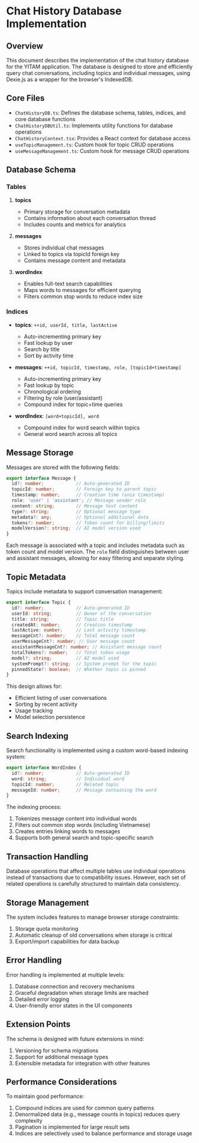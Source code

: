 # Chat History Database Implementation

## Overview

This document describes the implementation of the chat history database for the YITAM application. The database is designed to store and efficiently query chat conversations, including topics and individual messages, using Dexie.js as a wrapper for the browser's IndexedDB.

## Core Files

- `ChatHistoryDB.ts`: Defines the database schema, tables, indices, and core database functions
- `ChatHistoryDBUtil.ts`: Implements utility functions for database operations
- `ChatHistoryContext.tsx`: Provides a React context for database access
- `useTopicManagement.ts`: Custom hook for topic CRUD operations
- `useMessageManagement.ts`: Custom hook for message CRUD operations

## Database Schema

### Tables

1. **topics**
   - Primary storage for conversation metadata
   - Contains information about each conversation thread
   - Includes counts and metrics for analytics

2. **messages**
   - Stores individual chat messages
   - Linked to topics via topicId foreign key
   - Contains message content and metadata

3. **wordIndex**
   - Enables full-text search capabilities
   - Maps words to messages for efficient querying
   - Filters common stop words to reduce index size

### Indices

- **topics**: `++id, userId, title, lastActive`
  - Auto-incrementing primary key
  - Fast lookup by user
  - Search by title
  - Sort by activity time

- **messages**: `++id, topicId, timestamp, role, [topicId+timestamp]`
  - Auto-incrementing primary key
  - Fast lookup by topic
  - Chronological ordering
  - Filtering by role (user/assistant)
  - Compound index for topic+time queries

- **wordIndex**: `[word+topicId], word`
  - Compound index for word search within topics
  - General word search across all topics

## Message Storage

Messages are stored with the following fields:

```typescript
export interface Message {
  id?: number;            // Auto-generated ID
  topicId: number;        // Foreign key to parent topic
  timestamp: number;      // Creation time (unix timestamp)
  role: 'user' | 'assistant'; // Message sender role
  content: string;        // Message text content
  type?: string;          // Optional message type
  metadata?: any;         // Optional additional data
  tokens?: number;        // Token count for billing/limits
  modelVersion?: string;  // AI model version used
}
```

Each message is associated with a topic and includes metadata such as token count and model version. The `role` field distinguishes between user and assistant messages, allowing for easy filtering and separate styling.

## Topic Metadata

Topics include metadata to support conversation management:

```typescript
export interface Topic {
  id?: number;            // Auto-generated ID
  userId: string;         // Owner of the conversation
  title: string;          // Topic title
  createdAt: number;      // Creation timestamp
  lastActive: number;     // Last activity timestamp
  messageCnt?: number;    // Total message count
  userMessageCnt?: number; // User message count
  assistantMessageCnt?: number; // Assistant message count
  totalTokens?: number;   // Total token usage
  model?: string;         // AI model used
  systemPrompt?: string;  // System prompt for the topic
  pinnedState?: boolean;  // Whether topic is pinned
}
```

This design allows for:
- Efficient listing of user conversations
- Sorting by recent activity
- Usage tracking
- Model selection persistence

## Search Indexing

Search functionality is implemented using a custom word-based indexing system:

```typescript
export interface WordIndex {
  id?: number;            // Auto-generated ID
  word: string;           // Individual word
  topicId: number;        // Related topic
  messageId: number;      // Message containing the word
}
```

The indexing process:
1. Tokenizes message content into individual words
2. Filters out common stop words (including Vietnamese)
3. Creates entries linking words to messages
4. Supports both general search and topic-specific search

## Transaction Handling

Database operations that affect multiple tables use individual operations instead of transactions due to compatibility issues. However, each set of related operations is carefully structured to maintain data consistency.

## Storage Management

The system includes features to manage browser storage constraints:

1. Storage quota monitoring
2. Automatic cleanup of old conversations when storage is critical
3. Export/import capabilities for data backup

## Error Handling

Error handling is implemented at multiple levels:

1. Database connection and recovery mechanisms
2. Graceful degradation when storage limits are reached
3. Detailed error logging
4. User-friendly error states in the UI components

## Extension Points

The schema is designed with future extensions in mind:

1. Versioning for schema migrations
2. Support for additional message types
3. Extensible metadata for integration with other features

## Performance Considerations

To maintain good performance:

1. Compound indices are used for common query patterns
2. Denormalized data (e.g., message counts in topics) reduces query complexity
3. Pagination is implemented for large result sets
4. Indices are selectively used to balance performance and storage usage 